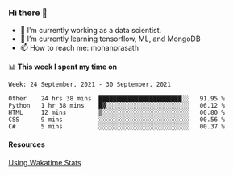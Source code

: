 ### Hi there 👋

- 🔭 I’m currently working as a data scientist.
- 🌱 I’m currently learning tensorflow, ML, and MongoDB
- 📫 How to reach me: mohanprasath

📊 **This week I spent my time on**
<!--START_SECTION:waka-->
```text
Week: 24 September, 2021 - 30 September, 2021

Other    24 hrs 38 mins  ███████████████████████░░   91.95 % 
Python   1 hr 38 mins    █▓░░░░░░░░░░░░░░░░░░░░░░░   06.12 % 
HTML     12 mins         ▒░░░░░░░░░░░░░░░░░░░░░░░░   00.80 % 
CSS      9 mins          ░░░░░░░░░░░░░░░░░░░░░░░░░   00.56 % 
C#       5 mins          ░░░░░░░░░░░░░░░░░░░░░░░░░   00.37 % 
```
<!--END_SECTION:waka-->

#### Resources
[Using Wakatime Stats](https://github.com/marketplace/actions/waka-readme)
